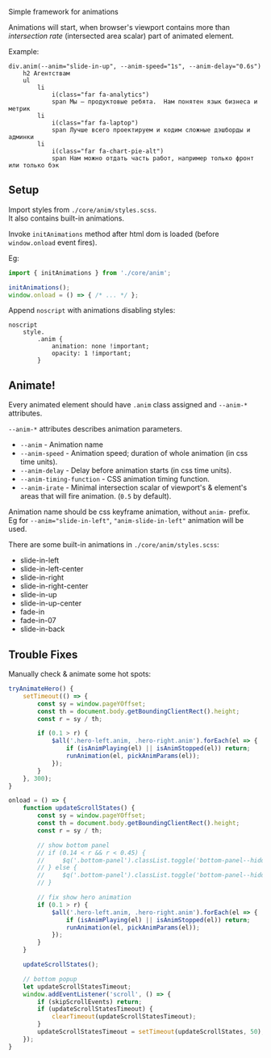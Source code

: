 Simple framework for animations

Animations will start, when browser's viewport contains more than *intersection rate* (intersected area scalar) part of animated element.

Example:
```pug
div.anim(--anim="slide-in-up", --anim-speed="1s", --anim-delay="0.6s")
    h2 Агентствам
    ul
        li
            i(class="far fa-analytics")
            span Мы — продуктовые ребята.  Нам понятен язык бизнеса и метрик
        li
            i(class="far fa-laptop")
            span Лучше всего проектируем и кодим сложные дэшборды и админки
        li
            i(class="far fa-chart-pie-alt")
            span Нам можно отдать часть работ, например только фронт или только бэк
```

## Setup

Import styles from `./core/anim/styles.scss`.  
It also contains built-in animations.

Invoke `initAnimations` method after html dom is loaded (before `window.onload` event fires).

Eg:
```js
import { initAnimations } from './core/anim';

initAnimations();
window.onload = () => { /* ... */ };
```

Append `noscript` with animations disabling styles:
```pug
noscript
    style.
        .anim {
            animation: none !important;
            opacity: 1 !important;
        }
```

## Animate!

Every animated element should have `.anim` class assigned and `--anim-*` attributes.

`--anim-*` attributes describes animation parameters.

* `--anim` - Animation name
* `--anim-speed` - Animation speed; duration of whole animation (in css time units).
* `--anim-delay` - Delay before animation starts (in css time units).
* `--anim-timing-function` - CSS animation timing function.
* `--anim-irate` - Minimal intersection scalar of viewport's & element's areas that will fire animation. (`0.5` by default).

Animation name should be css keyframe animation, without `anim-` prefix.  
Eg for `--anim="slide-in-left"`, `"anim-slide-in-left"` animation will be used.

There are some built-in animations in `./core/anim/styles.scss`:
* slide-in-left
* slide-in-left-center
* slide-in-right
* slide-in-right-center
* slide-in-up
* slide-in-up-center
* fade-in
* fade-in-07
* slide-in-back

## Trouble Fixes

Manually check & animate some hot spots:
```js
tryAnimateHero() {
    setTimeout(() => {
        const sy = window.pageYOffset;
        const th = document.body.getBoundingClientRect().height;
        const r = sy / th;

        if (0.1 > r) {
            $all('.hero-left.anim, .hero-right.anim').forEach(el => {
                if (isAnimPlaying(el) || isAnimStopped(el)) return;
                runAnimation(el, pickAnimParams(el));
            });
        }
    }, 300);
}

onload = () => {
    function updateScrollStates() {
        const sy = window.pageYOffset;
        const th = document.body.getBoundingClientRect().height;
        const r = sy / th;

        // show bottom panel
        // if (0.14 < r && r < 0.45) {
        //     $q('.bottom-panel').classList.toggle('bottom-panel--hidden', false);
        // } else {
        //     $q('.bottom-panel').classList.toggle('bottom-panel--hidden', true);
        // }

        // fix show hero animation
        if (0.1 > r) {
            $all('.hero-left.anim, .hero-right.anim').forEach(el => {
                if (isAnimPlaying(el) || isAnimStopped(el)) return;
                runAnimation(el, pickAnimParams(el));
            });
        }
    }

    updateScrollStates();

    // bottom popup
    let updateScrollStatesTimeout;
    window.addEventListener('scroll', () => {
        if (skipScrollEvents) return;
        if (updateScrollStatesTimeout) {
            clearTimeout(updateScrollStatesTimeout);
        }
        updateScrollStatesTimeout = setTimeout(updateScrollStates, 50);
    });
}
```